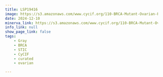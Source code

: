 ```yaml
---
title: LSP19416
image: https://s3.amazonaws.com/www.cycif.org/110-BRCA-Mutant-Ovarian-Precursors/LSP19416/LSP19416.png
date: 2024-12-10
minerva_link: https://s3.amazonaws.com/www.cycif.org/110-BRCA-Mutant-Ovarian-Precursors/LSP19416/index.html
info_link: null
show_page_link: false
tags:
    - Gray
    - BRCA
    - STIC
    - CyCIF
    - curated
    - ovarian

---
```

